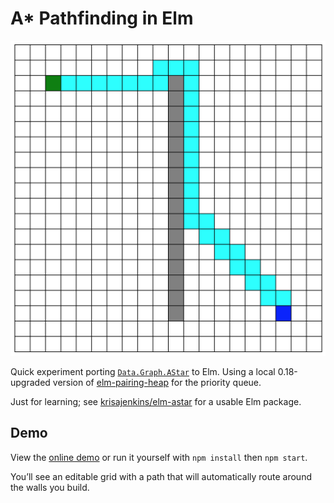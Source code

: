 # A* Pathfinding in Elm

![Example of a path found between two points](./snap.png)

Quick experiment porting [`Data.Graph.AStar`](https://hackage.haskell.org/package/astar-0.3.0.0/docs/Data-Graph-AStar.html) to Elm.
Using a local 0.18-upgraded version of [elm-pairing-heap](http://package.elm-lang.org/packages/rhofour/elm-pairing-heap/latest) for the priority queue.

Just for learning; see [krisajenkins/elm-astar](http://package.elm-lang.org/packages/krisajenkins/elm-astar/latest) for a usable Elm package.

## Demo

View the [online demo](http://mattsenior-elm-astar.surge.sh/) or run it yourself with `npm install` then `npm start`.

You’ll see an editable grid with a path that will automatically route around the walls you build.